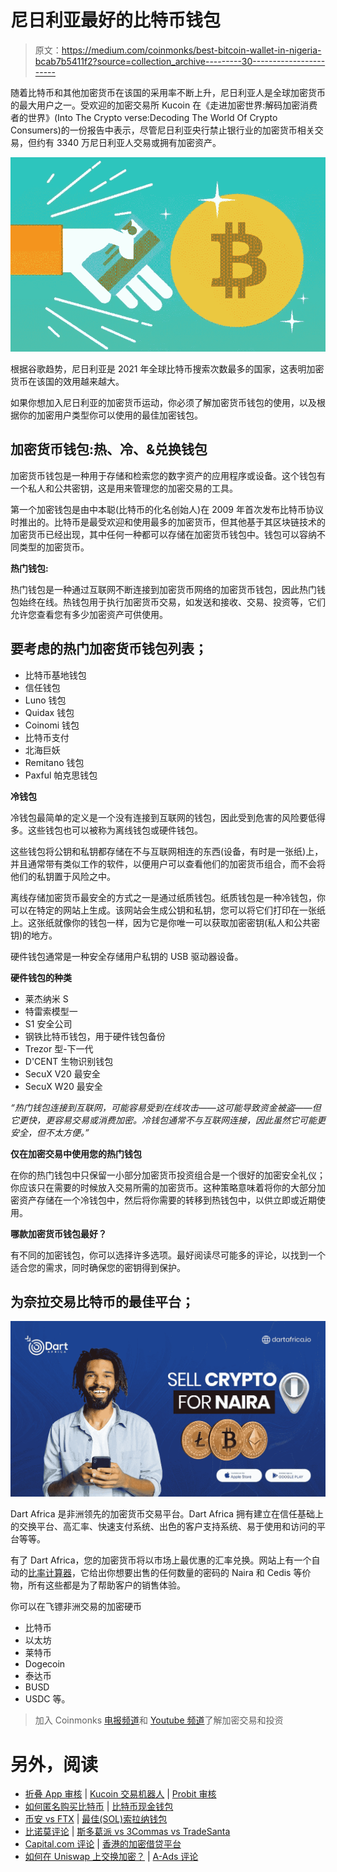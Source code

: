 # 尼日利亚最好的比特币钱包

> 原文：<https://medium.com/coinmonks/best-bitcoin-wallet-in-nigeria-bcab7b5411f2?source=collection_archive---------30----------------------->

随着比特币和其他加密货币在该国的采用率不断上升，尼日利亚人是全球加密货币的最大用户之一。受欢迎的加密交易所 Kucoin 在《走进加密世界:解码加密消费者的世界》(Into The Crypto verse:Decoding The World Of Crypto Consumers)的一份报告中表示，尽管尼日利亚央行禁止银行业的加密货币相关交易，但约有 3340 万尼日利亚人交易或拥有加密资产。

![](img/19f34cc2c52b3081c07a795ca142ccac.png)

根据谷歌趋势，尼日利亚是 2021 年全球比特币搜索次数最多的国家，这表明加密货币在该国的效用越来越大。

如果你想加入尼日利亚的加密货币运动，你必须了解加密货币钱包的使用，以及根据你的加密用户类型你可以使用的最佳加密钱包。

## **加密货币钱包:热、冷、&兑换钱包**

加密货币钱包是一种用于存储和检索您的数字资产的应用程序或设备。这个钱包有一个私人和公共密钥，这是用来管理您的加密交易的工具。

第一个加密钱包是由中本聪(比特币的化名创始人)在 2009 年首次发布比特币协议时推出的。比特币是最受欢迎和使用最多的加密货币，但其他基于其区块链技术的加密货币已经出现，其中任何一种都可以存储在加密货币钱包中。钱包可以容纳不同类型的加密货币。

**热门钱包:**

热门钱包是一种通过互联网不断连接到加密货币网络的加密货币钱包，因此热门钱包始终在线。热钱包用于执行加密货币交易，如发送和接收、交易、投资等，它们允许您查看您有多少加密资产可供使用。

## 要考虑的热门加密货币钱包列表；

*   比特币基地钱包
*   信任钱包
*   Luno 钱包
*   Quidax 钱包
*   Coinomi 钱包
*   比特币支付
*   北海巨妖
*   Remitano 钱包
*   Paxful 帕克思钱包

**冷钱包**

冷钱包最简单的定义是一个没有连接到互联网的钱包，因此受到危害的风险要低得多。这些钱包也可以被称为离线钱包或硬件钱包。

这些钱包将公钥和私钥都存储在不与互联网相连的东西(设备，有时是一张纸)上，并且通常带有类似工作的软件，以便用户可以查看他们的加密货币组合，而不会将他们的私钥置于风险之中。

离线存储加密货币最安全的方式之一是通过纸质钱包。纸质钱包是一种冷钱包，你可以在特定的网站上生成。该网站会生成公钥和私钥，您可以将它们打印在一张纸上。这张纸就像你的钱包一样，因为它是你唯一可以获取加密密钥(私人和公共密钥)的地方。

硬件钱包通常是一种安全存储用户私钥的 USB 驱动器设备。

**硬件钱包的种类**

*   莱杰纳米 S
*   特雷索模型一
*   S1 安全公司
*   钢铁比特币钱包，用于硬件钱包备份
*   Trezor 型-下一代
*   D'CENT 生物识别钱包
*   SecuX V20 最安全
*   SecuX W20 最安全

*“热门钱包连接到互联网，可能容易受到在线攻击——这可能导致资金被盗——但它更快，更容易交易或消费加密。冷钱包通常不与互联网连接，因此虽然它可能更安全，但不太方便。”*

**仅在加密交易中使用您的热门钱包**

在你的热门钱包中只保留一小部分加密货币投资组合是一个很好的加密安全礼仪；你应该只在需要的时候放入交易所需的加密货币。这种策略意味着将你的大部分加密资产存储在一个冷钱包中，然后将你需要的转移到热钱包中，以供立即或近期使用。

**哪款加密货币钱包最好？**

有不同的加密钱包，你可以选择许多选项。最好阅读尽可能多的评论，以找到一个适合您的需求，同时确保您的密钥得到保护。

## 为奈拉交易比特币的最佳平台；

![](img/ff5cadc1794c7c140c684a5e6fac1c1e.png)

Dart Africa 是非洲领先的加密货币交易平台。Dart Africa 拥有建立在信任基础上的交换平台、高汇率、快速支付系统、出色的客户支持系统、易于使用和访问的平台等等。

有了 Dart Africa，您的加密货币将以市场上最优惠的汇率兑换。网站上有一个自动的[比率计算器](https://dartafrica.io/coincalculator)，它给出你想要出售的任何数量的密码的 Naira 和 Cedis 等价物，所有这些都是为了帮助客户的销售体验。

你可以在飞镖非洲交易的加密硬币

*   比特币
*   以太坊
*   莱特币
*   Dogecoin
*   泰达币
*   BUSD
*   USDC 等。

> 加入 Coinmonks [电报频道](https://t.me/coincodecap)和 [Youtube 频道](https://www.youtube.com/c/coinmonks/videos)了解加密交易和投资

# 另外，阅读

*   [折叠 App 审核](https://coincodecap.com/fold-app-review) | [Kucoin 交易机器人](/coinmonks/kucoin-trading-bot-automate-your-trades-8cf0ca2138e0) | [Probit 审核](https://coincodecap.com/probit-review)
*   [如何匿名购买比特币](https://coincodecap.com/buy-bitcoin-anonymously) | [比特币现金钱包](https://coincodecap.com/bitcoin-cash-wallets)
*   [币安 vs FTX](https://coincodecap.com/binance-vs-ftx) | [最佳(SOL)索拉纳钱包](https://coincodecap.com/solana-wallets)
*   [比诺莫评论](https://coincodecap.com/binomo-review) | [斯多葛派 vs 3Commas vs TradeSanta](https://coincodecap.com/stoic-vs-3commas-vs-tradesanta)
*   [Capital.com 评论](https://coincodecap.com/capital-com-review) | [香港的加密借贷平台](https://coincodecap.com/crypto-lending-hong-kong)
*   [如何在 Uniswap 上交换加密？](https://coincodecap.com/swap-crypto-on-uniswap) | [A-Ads 评论](https://coincodecap.com/a-ads-review)